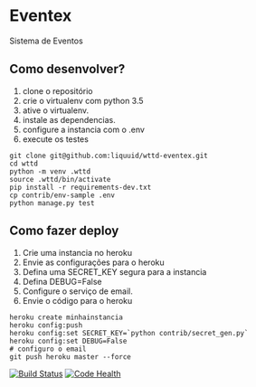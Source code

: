 # Eventex

Sistema de Eventos

## Como desenvolver?

1. clone o repositório
2. crie o virtualenv com python 3.5
3. ative o virtualenv.
4. instale as dependencias.
5. configure a instancia com o .env
6. execute os testes

```console
git clone git@github.com:liquuid/wttd-eventex.git
cd wttd
python -m venv .wttd
source .wttd/bin/activate
pip install -r requirements-dev.txt
cp contrib/env-sample .env
python manage.py test
```

## Como fazer deploy

1. Crie uma instancia no heroku
2. Envie as configurações para o heroku
3. Defina uma SECRET_KEY segura para a instancia
4. Defina DEBUG=False
5. Configure o serviço de email.
6. Envie o código para o heroku

```console
heroku create minhainstancia
heroku config:push
heroku config:set SECRET_KEY=`python contrib/secret_gen.py`
heroku config:set DEBUG=False
# configuro o email
git push heroku master --force
```

[![Build Status](https://travis-ci.org/liquuid/wttd-eventex.svg?branch=master)](https://travis-ci.org/liquuid/wttd-eventex)
[![Code Health](https://landscape.io/github/liquuid/wttd-eventex/master/landscape.svg?style=flat)](https://landscape.io/github/liquuid/wttd-eventex/master)

